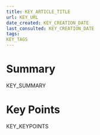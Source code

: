 ```yaml
---
title: KEY_ARTICLE_TITLE
url: KEY_URL
date_created: KEY_CREATION_DATE
last_consulted: KEY_CREATION_DATE
tags:
KEY_TAGS
---
```

# Summary
KEY_SUMMARY
# Key Points
KEY_KEYPOINTS
